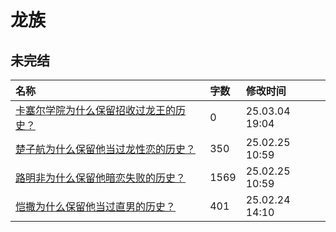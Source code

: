 # 龙族

## 未完结

|名称|字数|修改时间|
|:-|:-|:-|
|[卡塞尔学院为什么保留招收过龙王的历史？](卡塞尔学院为什么保留招收过龙王的历史？.md)|0|25.03.04 19:04|
|[楚子航为什么保留他当过龙性恋的历史？](楚子航为什么保留他当过龙性恋的历史？.md)|350|25.02.25 10:59|
|[路明非为什么保留他暗恋失败的历史？](路明非为什么保留他暗恋失败的历史？.md)|1569|25.02.25 10:59|
|[恺撒为什么保留他当过直男的历史？](恺撒为什么保留他当过直男的历史？.md)|401|25.02.24 14:10|

